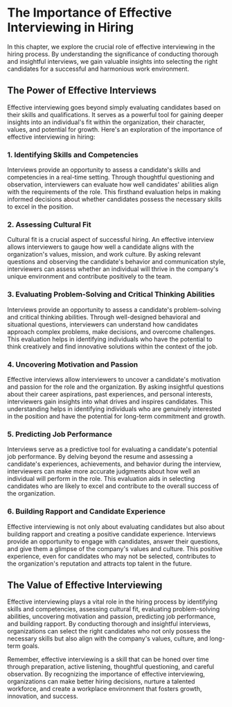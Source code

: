 The Importance of Effective Interviewing in Hiring
=============================================================

In this chapter, we explore the crucial role of effective interviewing in the hiring process. By understanding the significance of conducting thorough and insightful interviews, we gain valuable insights into selecting the right candidates for a successful and harmonious work environment.

The Power of Effective Interviews
---------------------------------

Effective interviewing goes beyond simply evaluating candidates based on their skills and qualifications. It serves as a powerful tool for gaining deeper insights into an individual's fit within the organization, their character, values, and potential for growth. Here's an exploration of the importance of effective interviewing in hiring:

### 1. **Identifying Skills and Competencies**

Interviews provide an opportunity to assess a candidate's skills and competencies in a real-time setting. Through thoughtful questioning and observation, interviewers can evaluate how well candidates' abilities align with the requirements of the role. This firsthand evaluation helps in making informed decisions about whether candidates possess the necessary skills to excel in the position.

### 2. **Assessing Cultural Fit**

Cultural fit is a crucial aspect of successful hiring. An effective interview allows interviewers to gauge how well a candidate aligns with the organization's values, mission, and work culture. By asking relevant questions and observing the candidate's behavior and communication style, interviewers can assess whether an individual will thrive in the company's unique environment and contribute positively to the team.

### 3. **Evaluating Problem-Solving and Critical Thinking Abilities**

Interviews provide an opportunity to assess a candidate's problem-solving and critical thinking abilities. Through well-designed behavioral and situational questions, interviewers can understand how candidates approach complex problems, make decisions, and overcome challenges. This evaluation helps in identifying individuals who have the potential to think creatively and find innovative solutions within the context of the job.

### 4. **Uncovering Motivation and Passion**

Effective interviews allow interviewers to uncover a candidate's motivation and passion for the role and the organization. By asking insightful questions about their career aspirations, past experiences, and personal interests, interviewers gain insights into what drives and inspires candidates. This understanding helps in identifying individuals who are genuinely interested in the position and have the potential for long-term commitment and growth.

### 5. **Predicting Job Performance**

Interviews serve as a predictive tool for evaluating a candidate's potential job performance. By delving beyond the resume and assessing a candidate's experiences, achievements, and behavior during the interview, interviewers can make more accurate judgments about how well an individual will perform in the role. This evaluation aids in selecting candidates who are likely to excel and contribute to the overall success of the organization.

### 6. **Building Rapport and Candidate Experience**

Effective interviewing is not only about evaluating candidates but also about building rapport and creating a positive candidate experience. Interviews provide an opportunity to engage with candidates, answer their questions, and give them a glimpse of the company's values and culture. This positive experience, even for candidates who may not be selected, contributes to the organization's reputation and attracts top talent in the future.

The Value of Effective Interviewing
-----------------------------------

Effective interviewing plays a vital role in the hiring process by identifying skills and competencies, assessing cultural fit, evaluating problem-solving abilities, uncovering motivation and passion, predicting job performance, and building rapport. By conducting thorough and insightful interviews, organizations can select the right candidates who not only possess the necessary skills but also align with the company's values, culture, and long-term goals.

Remember, effective interviewing is a skill that can be honed over time through preparation, active listening, thoughtful questioning, and careful observation. By recognizing the importance of effective interviewing, organizations can make better hiring decisions, nurture a talented workforce, and create a workplace environment that fosters growth, innovation, and success.
